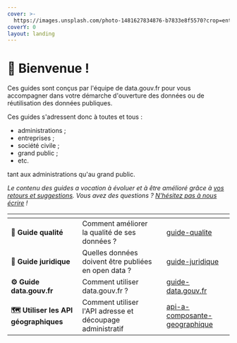 ```yaml
---
cover: >-
  https://images.unsplash.com/photo-1481627834876-b7833e8f5570?crop=entropy&cs=srgb&fm=jpg&ixid=M3wxOTcwMjR8MHwxfHNlYXJjaHw1fHxib29rfGVufDB8fHx8MTY4Njg0MDU0Mnww&ixlib=rb-4.0.3&q=85
coverY: 0
layout: landing
---
```


# 👋 Bienvenue !

Ces guides sont conçus par l'équipe de data.gouv.fr pour vous accompagner dans votre démarche d'ouverture des données ou de réutilisation des données publiques.

Ces guides s'adressent donc à toutes et tous :&#x20;

* administrations ;&#x20;
* entreprises ;&#x20;
* société civile ;&#x20;
* grand public ;&#x20;
* etc.&#x20;

tant aux administrations qu'au grand public.

_Le contenu des guides a vocation à évoluer et à être amélioré grâce à_ [_vos retours et suggestions_](https://tally.so/r/wLzkgv)_. Vous avez des questions ?_ [_N'hésitez pas à nous écrire_](https://support.data.gouv.fr/) _!_

<table data-card-size="large" data-view="cards"><thead><tr><th></th><th></th><th data-hidden></th><th data-hidden data-card-target data-type="content-ref"></th></tr></thead><tbody><tr><td>💎 <strong>Guide qualité</strong></td><td>Comment améliorer la qualité de ses données ?</td><td></td><td><a href="guides/guide-qualite/">guide-qualite</a></td></tr><tr><td><strong>📖 Guide juridique</strong></td><td>Quelles données doivent être publiées en open data ?</td><td></td><td><a href="guides/guide-juridique/">guide-juridique</a></td></tr><tr><td><strong>⚙️ Guide data.gouv.fr</strong></td><td>Comment utiliser data.gouv.fr ?</td><td></td><td><a href="guides/guide-data.gouv.fr/">guide-data.gouv.fr</a></td></tr><tr><td><strong>🗺 Utiliser les API géographiques</strong></td><td>Comment utiliser l'API adresse et découpage administratif</td><td></td><td><a href="reutiliser-les-donnees-publiques/api-a-composante-geographique/">api-a-composante-geographique</a></td></tr></tbody></table>
